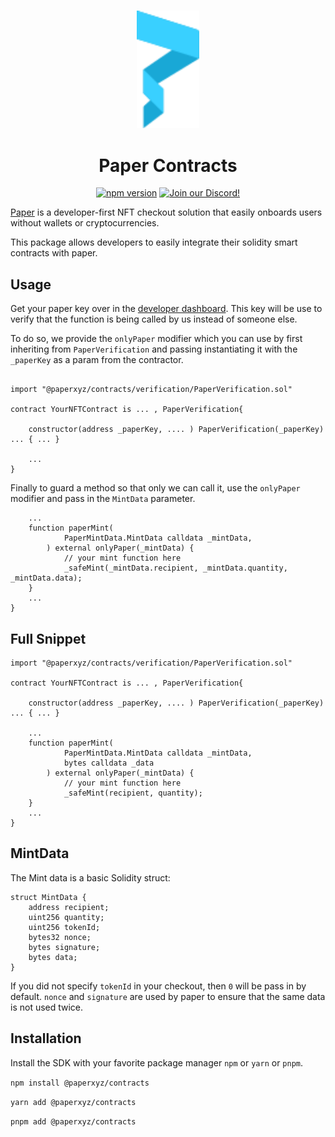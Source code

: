 <p align="center">
    <br />
    <a href="https://paper.xyz"><img src="https://raw.githubusercontent.com/paperxyz/react-client-sdk/main/assets/paper-logo.svg" width="100" alt=""/></a>
    <br />
</p>
<h1 align="center">Paper Contracts</h1>
<p align="center">
    <a href="https://www.npmjs.com/package/@paperxyz/contracts"><img src="https://img.shields.io/github/package-json/v/paperxyz/contracts?color=red&label=npm&logo=npm" alt="npm version"/></a>
    <a href="https://discord.gg/mnUa29J2Fp"><img alt="Join our Discord!" src="https://img.shields.io/discord/936354866358546453.svg?color=7289da&label=discord&logo=discord&style=flat"/></a>
</p>

[Paper](https://paper.xyz) is a developer-first NFT checkout solution that easily onboards users without wallets or cryptocurrencies.

This package allows developers to easily integrate their solidity smart contracts with paper.

## Usage

Get your paper key over in the [developer dashboard](https://paper.xyz/dashboard/developers). This key will be use to verify that the function is being called by us instead of someone else.

To do so, we provide the `onlyPaper` modifier which you can use by first inheriting from `PaperVerification` and passing instantiating it with the `_paperKey` as a param from the contractor.

```solidity

import "@paperxyz/contracts/verification/PaperVerification.sol"

contract YourNFTContract is ... , PaperVerification{

    constructor(address _paperKey, .... ) PaperVerification(_paperKey) ... { ... }

    ...
}
```

Finally to guard a method so that only we can call it, use the `onlyPaper` modifier and pass in the `MintData` parameter.

```solidity
    ...
    function paperMint(
            PaperMintData.MintData calldata _mintData,
        ) external onlyPaper(_mintData) {
            // your mint function here
            _safeMint(_mintData.recipient, _mintData.quantity, _mintData.data);
    }
    ...
}
```

## Full Snippet

```solidity
import "@paperxyz/contracts/verification/PaperVerification.sol"

contract YourNFTContract is ... , PaperVerification{

    constructor(address _paperKey, .... ) PaperVerification(_paperKey) ... { ... }

    ...
    function paperMint(
            PaperMintData.MintData calldata _mintData,
            bytes calldata _data
        ) external onlyPaper(_mintData) {
            // your mint function here
            _safeMint(recipient, quantity);
    }
    ...
}
```

## MintData

The Mint data is a basic Solidity struct:

```solidity
struct MintData {
    address recipient;
    uint256 quantity;
    uint256 tokenId;
    bytes32 nonce;
    bytes signature;
    bytes data;
}
```

If you did not specify `tokenId` in your checkout, then `0` will be pass in by default. `nonce` and `signature` are used by paper to ensure that the same data is not used twice.

## Installation

Install the SDK with your favorite package manager `npm` or `yarn` or `pnpm`.

`npm install @paperxyz/contracts`

`yarn add @paperxyz/contracts`

`pnpm add @paperxyz/contracts`
